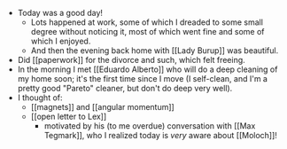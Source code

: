 - Today was a good day!
    - Lots happened at work, some of which I dreaded to some small degree without noticing it, most of which went fine and some of which I enjoyed.
    - And then the evening back home with [[Lady Burup]] was beautiful.
- Did [[paperwork]] for the divorce and such, which felt freeing.
- In the morning I met [[Eduardo Alberto]] who will do a deep cleaning of my home soon; it's the first time since I move (I self-clean, and I'm a pretty good "Pareto" cleaner, but don't do deep very well).
- I thought of:
  - [[magnets]] and [[angular momentum]]
  - [[open letter to Lex]]
    - motivated by his (to me overdue) conversation with [[Max Tegmark]], who I realized today is *very* aware about [[Moloch]]!
